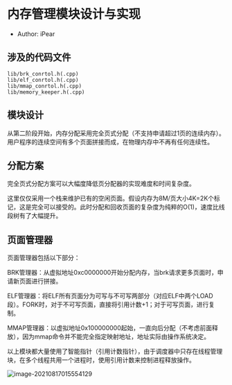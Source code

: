 # 内存管理模块设计与实现

* Author: iPear

## 涉及的代码文件

```
lib/brk_conrtol.h(.cpp)
lib/elf_conrtol.h(.cpp)
lib/mmap_conrtol.h(.cpp)
lib/memory_keeper.h(.cpp)
```

## 模块设计

从第二阶段开始，内存分配采用完全页式分配（不支持申请超过1页的连续内存）。用户程序的连续空间有多个页面拼接而成，在物理内存中不再有任何连续性。

## 分配方案

完全页式分配方案可以大幅度降低页分配器的实现难度和时间复杂度。

这里仅仅采用一个栈来维护已有的空闲页面。假设内存为8M/页大小4K=2K个标记，这是完全可以接受的。此时分配和回收页面的复杂度为纯粹的O(1)，速度比线段树有了大幅提升。

## 页面管理器

页面管理器包括以下部分：

BRK管理器：从虚拟地址0xc0000000开始分配内存，当brk请求更多页面时，申请新页面进行拼接。

ELF管理器：将ELF所有页面分为可写与不可写两部分（对应ELF中两个LOAD段）。FORK时，对于不可写页面，直接将引用计数+1；对于可写页面，进行复制。

MMAP管理器：以虚拟地址0x100000000起始，一直向后分配（不考虑前面释放），因为mmap命令并不能完全指定映射地址，地址实际由操作系统决定。

以上模块都大量使用了智能指针（引用计数指针），由于调度器中只存在线程管理块，在多个线程共用一个进程时，使用引用计数来控制进程释放操作。

![image-20210817015554129](https://gitlab.eduxiji.net/iPear/syscore/-/raw/main/doc/Modules/assets/alloc_page.png)


